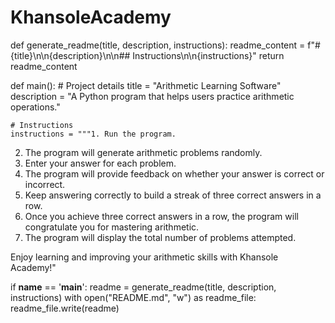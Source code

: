 # KhansoleAcademy

def generate_readme(title, description, instructions):
    readme_content = f"# {title}\n\n{description}\n\n## Instructions\n\n{instructions}"
    return readme_content

def main():
    # Project details
    title = "Arithmetic Learning Software"
    description = "A Python program that helps users practice arithmetic operations."
    
    # Instructions
    instructions = """1. Run the program.
2. The program will generate arithmetic problems randomly.
3. Enter your answer for each problem.
4. The program will provide feedback on whether your answer is correct or incorrect.
5. Keep answering correctly to build a streak of three correct answers in a row.
6. Once you achieve three correct answers in a row, the program will congratulate you for mastering arithmetic.
7. The program will display the total number of problems attempted.

Enjoy learning and improving your arithmetic skills with Khansole Academy!"

if __name__ == '__main__':
    readme = generate_readme(title, description, instructions)
    with open("README.md", "w") as readme_file:
        readme_file.write(readme)
